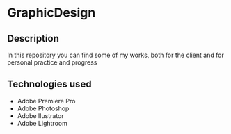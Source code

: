 # GraphicDesign
## Description
In this repository you can find some of my works, both for the client and for personal practice and progress

## Technologies used
* Adobe Premiere Pro
* Adobe Photoshop
* Adobe Ilustrator
* Adobe Lightroom
